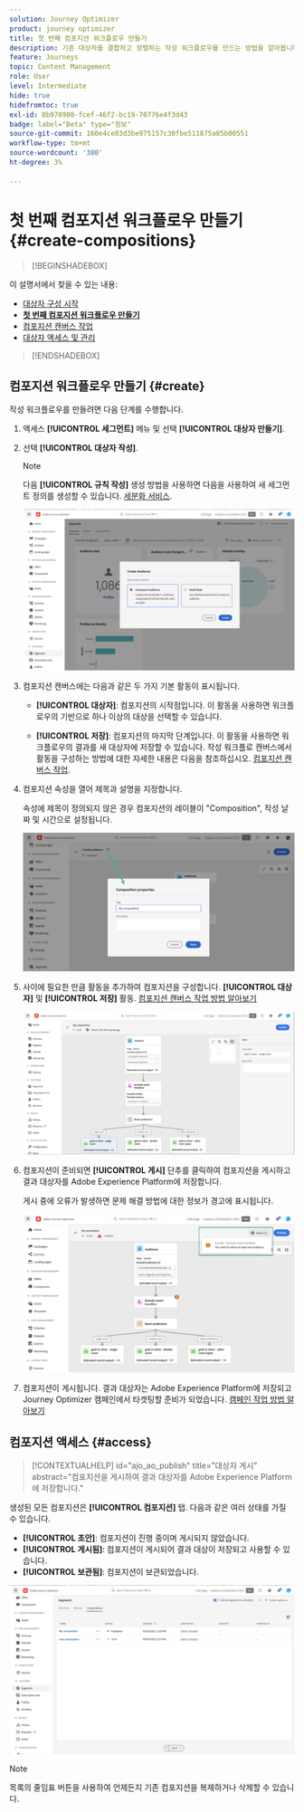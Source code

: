 ```yaml
---
solution: Journey Optimizer
product: journey optimizer
title: 첫 번째 컴포지션 워크플로우 만들기
description: 기존 대상자를 결합하고 정렬하는 작성 워크플로우를 만드는 방법을 알아봅니다.
feature: Journeys
topic: Content Management
role: User
level: Intermediate
hide: true
hidefromtoc: true
exl-id: 8b978900-fcef-46f2-bc19-70776e4f3d43
badge: label="Beta" type="정보"
source-git-commit: 160e4ce03d3be975157c30fbe511875a85b00551
workflow-type: tm+mt
source-wordcount: '380'
ht-degree: 3%

---
```


# 첫 번째 컴포지션 워크플로우 만들기 {#create-compositions}

>[!BEGINSHADEBOX]

이 설명서에서 찾을 수 있는 내용:

* [대상자 구성 시작](get-started-audience-orchestration.md)
* **[첫 번째 컴포지션 워크플로우 만들기](create-compositions.md)**
* [컴포지션 캔버스 작업](composition-canvas.md)
* [대상자 액세스 및 관리](access-audiences.md)

>[!ENDSHADEBOX]

## 컴포지션 워크플로우 만들기 {#create}

작성 워크플로우를 만들려면 다음 단계를 수행합니다.

1. 액세스 **[!UICONTROL 세그먼트]** 메뉴 및 선택 **[!UICONTROL 대상자 만들기]**.

1. 선택 **[!UICONTROL 대상자 작성]**.

   >[!NOTE]
   >
   >다음 **[!UICONTROL 규칙 작성]** 생성 방법을 사용하면 다음을 사용하여 새 세그먼트 정의를 생성할 수 있습니다. [세분화 서비스](https://experienceleague.adobe.com/docs/experience-platform/segmentation/ui/overview.html).

   ![](assets/audiences-create.png)

1. 컴포지션 캔버스에는 다음과 같은 두 가지 기본 활동이 표시됩니다.

   * **[!UICONTROL 대상자]**: 컴포지션의 시작점입니다. 이 활동을 사용하면 워크플로우의 기반으로 하나 이상의 대상을 선택할 수 있습니다.

   * **[!UICONTROL 저장]**: 컴포지션의 마지막 단계입니다. 이 활동을 사용하면 워크플로우의 결과를 새 대상자에 저장할 수 있습니다.
   작성 워크플로 캔버스에서 활동을 구성하는 방법에 대한 자세한 내용은 다음을 참조하십시오. [컴포지션 캔버스 작업](composition-canvas.md).

1. 컴포지션 속성을 열어 제목과 설명을 지정합니다.

   속성에 제목이 정의되지 않은 경우 컴포지션의 레이블이 &quot;Composition&quot;, 작성 날짜 및 시간으로 설정됩니다.

   ![](assets/audiences-properties.png)

1. 사이에 필요한 만큼 활동을 추가하여 컴포지션을 구성합니다. **[!UICONTROL 대상자]** 및 **[!UICONTROL 저장]** 활동. [컴포지션 캔버스 작업 방법 알아보기](composition-canvas.md)

   ![](assets/audiences-publish.png)

1. 컴포지션이 준비되면 **[!UICONTROL 게시]** 단추를 클릭하여 컴포지션을 게시하고 결과 대상자를 Adobe Experience Platform에 저장합니다.

   게시 중에 오류가 발생하면 문제 해결 방법에 대한 정보가 경고에 표시됩니다.

   ![](assets/audiences-alerts.png)

1. 컴포지션이 게시됩니다. 결과 대상자는 Adobe Experience Platform에 저장되고 Journey Optimizer 캠페인에서 타겟팅할 준비가 되었습니다. [캠페인 작업 방법 알아보기](../campaigns/get-started-with-campaigns.md)

## 컴포지션 액세스 {#access}

>[!CONTEXTUALHELP]
>id="ajo_ao_publish"
>title="대상자 게시"
>abstract="컴포지션을 게시하여 결과 대상자를 Adobe Experience Platform에 저장합니다."

생성된 모든 컴포지션은 **[!UICONTROL 컴포지션]** 탭. 다음과 같은 여러 상태를 가질 수 있습니다.

* **[!UICONTROL 초안]**: 컴포지션이 진행 중이며 게시되지 않았습니다.
* **[!UICONTROL 게시됨]**: 컴포지션이 게시되어 결과 대상이 저장되고 사용할 수 있습니다.
* **[!UICONTROL 보관됨]**: 컴포지션이 보관되었습니다.

![](assets/audiences-compositions.png)

>[!NOTE]
>
>목록의 줄임표 버튼을 사용하여 언제든지 기존 컴포지션을 복제하거나 삭제할 수 있습니다.
